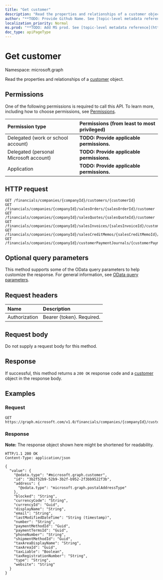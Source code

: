 ```yaml
---
title: "Get customer"
description: "Read the properties and relationships of a customer object."
author: "**TODO: Provide Github Name. See [topic-level metadata reference](https://msgo.azurewebsites.net/add/document/guidelines/metadata.html#topic-level-metadata)**"
localization_priority: Normal
ms.prod: "**TODO: Add MS prod. See [topic-level metadata reference](https://msgo.azurewebsites.net/add/document/guidelines/metadata.html#topic-level-metadata)**"
doc_type: apiPageType
---
```


# Get customer
Namespace: microsoft.graph



Read the properties and relationships of a [customer](../resources/customer.md) object.

## Permissions
One of the following permissions is required to call this API. To learn more, including how to choose permissions, see [Permissions](/graph/permissions-reference).

|Permission type|Permissions (from least to most privileged)|
|:---|:---|
|Delegated (work or school account)|**TODO: Provide applicable permissions.**|
|Delegated (personal Microsoft account)|**TODO: Provide applicable permissions.**|
|Application|**TODO: Provide applicable permissions.**|

## HTTP request

<!-- {
  "blockType": "ignored"
}
-->
``` http
GET /financials/companies/{companyId}/customers/{customerId}
GET /financials/companies/{companyId}/salesOrders/{salesOrderId}/customer
GET /financials/companies/{companyId}/salesQuotes/{salesQuoteId}/customer
GET /financials/companies/{companyId}/salesInvoices/{salesInvoiceId}/customer
GET /financials/companies/{companyId}/salesCreditMemos/{salesCreditMemoId}/customer
GET /financials/companies/{companyId}/customerPaymentJournals/{customerPaymentJournalId}/customerPayments/{customerPaymentId}/customer
```

## Optional query parameters
This method supports some of the OData query parameters to help customize the response. For general information, see [OData query parameters](/graph/query-parameters).

## Request headers
|Name|Description|
|:---|:---|
|Authorization|Bearer {token}. Required.|

## Request body
Do not supply a request body for this method.

## Response

If successful, this method returns a `200 OK` response code and a [customer](../resources/customer.md) object in the response body.

## Examples

### Request
<!-- {
  "blockType": "request",
  "name": "get_customer"
}
-->
``` http
GET https://graph.microsoft.com/v1.0/financials/companies/{companyId}/customers/{customerId}
```


### Response
**Note:** The response object shown here might be shortened for readability.
<!-- {
  "blockType": "response",
  "truncated": true,
  "@odata.type": "microsoft.graph.customer"
}
-->
``` http
HTTP/1.1 200 OK
Content-Type: application/json

{
  "value": {
    "@odata.type": "#microsoft.graph.customer",
    "id": "3b2f52b9-52b9-3b2f-b952-2f3bb9522f3b",
    "address": {
      "@odata.type": "microsoft.graph.postalAddressType"
    },
    "blocked": "String",
    "currencyCode": "String",
    "currencyId": "Guid",
    "displayName": "String",
    "email": "String",
    "lastModifiedDateTime": "String (timestamp)",
    "number": "String",
    "paymentMethodId": "Guid",
    "paymentTermsId": "Guid",
    "phoneNumber": "String",
    "shipmentMethodId": "Guid",
    "taxAreaDisplayName": "String",
    "taxAreaId": "Guid",
    "taxLiable": "Boolean",
    "taxRegistrationNumber": "String",
    "type": "String",
    "website": "String"
  }
}
```

